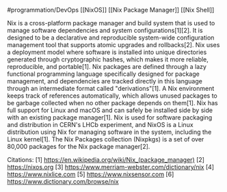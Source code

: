 #programmation/DevOps 
[[NixOS]]
[[Nix Package Manager]]
[[Nix Shell]]

Nix is a cross-platform package manager and build system that is used to manage software dependencies and system configurations[1][2]. It is designed to be a declarative and reproducible system-wide configuration management tool that supports atomic upgrades and rollbacks[2]. Nix uses a deployment model where software is installed into unique directories generated through cryptographic hashes, which makes it more reliable, reproducible, and portable[1]. Nix packages are defined through a lazy functional programming language specifically designed for package management, and dependencies are tracked directly in this language through an intermediate format called "derivations"[1]. A Nix environment keeps track of references automatically, which allows unused packages to be garbage collected when no other package depends on them[1]. Nix has full support for Linux and macOS and can safely be installed side by side with an existing package manager[1]. Nix is used for software packaging and distribution in CERN's LHCb experiment, and NixOS is a Linux distribution using Nix for managing software in the system, including the Linux kernel[1]. The Nix Packages collection (Nixpkgs) is a set of over 80,000 packages for the Nix package manager[2].

Citations:
[1] https://en.wikipedia.org/wiki/Nix_(package_manager)
[2] https://nixos.org
[3] https://www.merriam-webster.com/dictionary/nix
[4] https://www.nixlice.com
[5] https://www.nixsensor.com
[6] https://www.dictionary.com/browse/nix